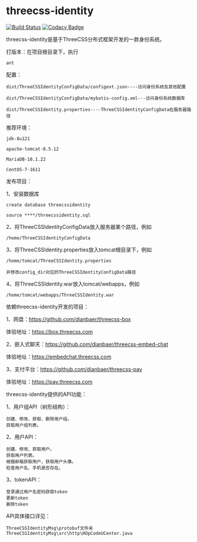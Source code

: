 # threecss-identity

[![Build Status](https://travis-ci.org/dianbaer/threecss-identity.svg?branch=master)](https://travis-ci.org/dianbaer/threecss-identity)
[![Codacy Badge](https://api.codacy.com/project/badge/Grade/f0186a65938d415282b9e443f9034191)](https://www.codacy.com/app/232365732/threecss-identity?utm_source=github.com&amp;utm_medium=referral&amp;utm_content=dianbaer/threecss-identity&amp;utm_campaign=Badge_Grade)

threecss-identity是基于ThreeCSS分布式框架开发的一款身份系统。


打版本：在项目根目录下，执行

	ant


配置：

	dist/ThreeCSSIdentityConfigData/configext.json----访问身份系统及其他配置

	dist/ThreeCSSIdentityConfigData/mybatis-config.xml---访问身份系统数据库

	dist/ThreeCSSIdentity.properties----ThreeCSSIdentityConfigData在服务器路径


推荐环境：

	jdk-8u121

	apache-tomcat-8.5.12

	MariaDB-10.1.22

	CentOS-7-1611


发布项目：

1、安装数据库
	
	create database threecssidentity
	
	source ****/threecssidentity.sql

2、将ThreeCSSIdentityConfigData放入服务器某个路径，例如
	
	/home/ThreeCSSIdentityConfigData

3、将ThreeCSSIdentity.properties放入tomcat根目录下，例如
	
	/home/tomcat/ThreeCSSIdentity.properties
	
	并修改config_dir对应的ThreeCSSIdentityConfigData路径

4、将ThreeCSSIdentity.war放入tomcat/webapps，例如
	
	/home/tomcat/webapps/ThreeCSSIdentity.war

	
依赖threecss-identity开发的项目：

1、网盘：https://github.com/dianbaer/threecss-box
	
体验地址：https://box.threecss.com

2、嵌入式聊天：https://github.com/dianbaer/threecss-embed-chat
	
体验地址：https://embedchat.threecss.com

3、支付平台：https://github.com/dianbaer/threecss-pay
	
体验地址：https://pay.threecss.com
	

threecss-identity提供的API功能：

1、用户组API（树形结构）：
	
	创建、修改、获取、删除用户组。
	获取用户组列表。

2、用户API：
	
	创建、修改、获取用户。
	获取用户列表。
	根据邮箱获取用户、获取用户头像。
	检查用户名、手机是否存在。

3、tokenAPI：
	
	登录通过用户名密码获取token
	更新token
	删除token

API具体接口详见：

	ThreeCSSIdentityMsg\protobuf文件夹
	ThreeCSSIdentityMsg\src\http\HOpCodeUCenter.java


